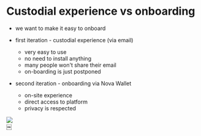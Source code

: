 # Custodial experience vs onboarding

<div grid="~ cols-2 gap-2" m="t-2">

<div>

- we want to make it easy to onboard

- first iteration - custodial experience (via email)
  - very easy to use
  - no need to install anything
  - many people won't share their email
  - on-boarding is just postponed 

- second iteration - onboarding via Nova Wallet
  - on-site experience
  - direct access to platform
  - privacy is respected
</div>

<div>
  <img border="rounded" src="/select-waifu.png"/>
</div>

</div>￼
